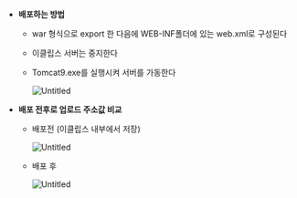 - **배포하는 방법**
    - war 형식으로 export 한 다음에 WEB-INF폴더에 있는 web.xml로 구성된다
    - 이클립스 서버는 중지한다
    - Tomcat9.exe를 실행시켜 서버를 가동한다
        
        ![Untitled](https://s3-us-west-2.amazonaws.com/secure.notion-static.com/977fa004-df3e-4b15-a7f5-03ba7f2b7621/Untitled.png)
        
- **배포 전후로 업로드 주소값 비교**
    - 배포전 (이클립스 내부에서 저장)
        
        ![Untitled](https://s3-us-west-2.amazonaws.com/secure.notion-static.com/4e09ff16-c640-4638-87b5-d6ee65978e02/Untitled.png)
        
    - 배포 후
        
        ![Untitled](https://s3-us-west-2.amazonaws.com/secure.notion-static.com/1ceefce1-ebab-49c5-ad0b-81ab22ab13c8/Untitled.png)
